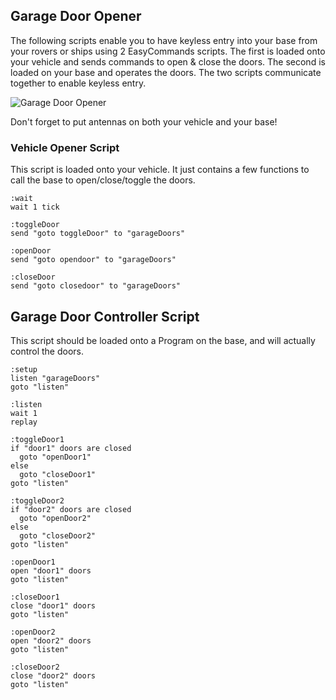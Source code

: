 ﻿## Garage Door Opener
The following scripts enable you to have keyless entry into your base from your rovers or ships using 2 EasyCommands scripts.  The first is loaded onto your vehicle and sends commands to open & close the doors.  The second is loaded on your base and operates the doors.  The two scripts communicate together to enable keyless entry.

![Garage Door Opener](https://i.imgur.com/tgkxiRN.gif)

Don't forget to put antennas on both your vehicle and your base!

### Vehicle Opener Script
This script is loaded onto your vehicle.  It just contains a few functions to call the base to open/close/toggle the doors.

```
:wait
wait 1 tick

:toggleDoor
send "goto toggleDoor" to "garageDoors"

:openDoor
send "goto opendoor" to "garageDoors"

:closeDoor
send "goto closedoor" to "garageDoors"
```

## Garage Door Controller Script
This script should be loaded onto a Program on the base, and will actually control the doors.

```
:setup
listen "garageDoors"
goto "listen"

:listen
wait 1
replay

:toggleDoor1
if "door1" doors are closed
  goto "openDoor1"
else
  goto "closeDoor1"
goto "listen"

:toggleDoor2
if "door2" doors are closed
  goto "openDoor2"
else
  goto "closeDoor2"
goto "listen"

:openDoor1
open "door1" doors
goto "listen"

:closeDoor1
close "door1" doors
goto "listen"

:openDoor2
open "door2" doors
goto "listen"

:closeDoor2
close "door2" doors
goto "listen"
```
